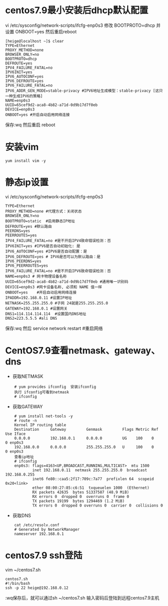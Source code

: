 # centos7.9最小安装后dhcp默认配置
vi /etc/sysconfig/network-scripts/ifcfg-enp0s3
修改 BOOTPROTO=dhcp 并设置 ONBOOT=yes 然后重启reboot
```shell
[heige@localhost ~]$ clear
TYPE=Ethernet
PROXY_METHOD=none
BROWSER_ONLY=no
BOOTPROTO=dhcp
DEFROUTE=yes
IPV4_FAILURE_FATAL=no
IPV6INIT=yes
IPV6_AUTOCONF=yes
IPV6_DEFROUTE=yes
IPV6_FAILURE_FATAL=no
IPV6_ADDR_GEN_MODE=stable-privacy #IPV6地址生成模型：stable-privacy [这只一种生成IPV6的策略]
NAME=enp0s3
UUID=65cef9d2-aca8-4b82-a71d-0d9b17d7f0eb
DEVICE=enp0s3
ONBOOT=yes #开启自动启用网络连接 
```
保存:wq 然后重启 reboot

# 安装vim
```shell
yum install vim -y
```

# 静态ip设置
vi /etc/sysconfig/network-scripts/ifcfg-enp0s3
```shell
TYPE=Ethernet
PROXY_METHOD=none #代理方式：关闭状态
BROWSER_ONLY=no
BOOTPROTO=static  #启用静态IP地址
DEFROUTE=yes #默认路由
PEERDNS=yes
PEERROUTES=yes
IPV4_FAILURE_FATAL=no #是不开启IPV4致命错误检测：否
IPV6INIT=yes #IPV6是否自动初始化: 是
IPV6_AUTOCONF=yes #IPV6是否自动配置：是
IPV6_DEFROUTE=yes # IPV6是否可以为默认路由：是
IPV6_PEERDNS=yes
IPV6_PEERROUTES=yes
IPV6_FAILURE_FATAL=no #是不开启IPV6致命错误检测：否
NAME=enp0s3 # 网卡物理设备名称
UUID=65cef9d2-aca8-4b82-a71d-0d9b17d7f0eb #通用唯一识别码
DEVICE=enp0s3 #网卡设备名称, 必须和 NAME 值一样
ONBOOT=yes    #开启自动启用网络连接
IPADDR=192.168.0.11 #设置IP地址
NETNASK=255.255.255.0 #子网 24就是255.255.255.0
GATEWAY=192.168.0.1 #设置网关
DNS1=114.114.114.114  #设置国内DNS地址
DNS2=223.5.5.5 #ali DNS
```

保存:wq 然后 service network restart  #重启网络

# CentOS7.9查看netmask、gateway、dns
- 获取NETMASK
```shell
    # yum provides ifconfig  安装ifconfig
    执行 ifconfig可看到netmask
    # ifconfig
```

- 获取GATEWAY
```shell
    # yum install net-tools -y
    # route -n
    Kernel IP routing table
    Destination     Gateway         Genmask         Flags Metric Ref    Use Iface
    0.0.0.0         192.168.0.1     0.0.0.0         UG    100    0        0 enp0s3
    192.168.0.0     0.0.0.0         255.255.255.0   U     100    0        0 enp0s3
    查看ip地址
    # ifconfig
    enp0s3: flags=4163<UP,BROADCAST,RUNNING,MULTICAST>  mtu 1500
            inet 192.168.0.11  netmask 255.255.255.0  broadcast 192.168.0.255
            inet6 fe80::caa5:2f17:709c:7a77  prefixlen 64  scopeid 0x20<link>
            ether 08:00:27:85:c6:51  txqueuelen 1000  (Ethernet)
            RX packets 42635  bytes 51337587 (48.9 MiB)
            RX errors 0  dropped 0  overruns 0  frame 0
            TX packets 19199  bytes 1294469 (1.2 MiB)
            TX errors 0  dropped 0 overruns 0  carrier 0  collisions 0

```

- 获取DNS
```shell
    cat /etc/resolv.conf
    # Generated by NetworkManager
    nameserver 192.168.0.1
```

# centos7.9 ssh登陆
vim ~/centos7.sh
```shell
centos7.sh
#!/bin/bash
ssh -p 22 heige@192.168.0.12
```
:wq保存后，就可以通过sh ~/centos7.sh 输入密码后登陆到远程centos7.9主机

